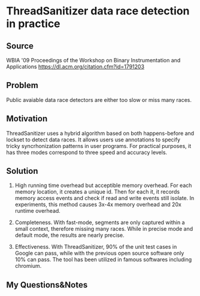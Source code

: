 # ThreadSanitizer data race detection in practice

## Source

WBIA '09 Proceedings of the Workshop on Binary Instrumentation and Applications 
https://dl.acm.org/citation.cfm?id=1791203

## Problem

Public avaiable data race detectors are either too slow or miss many races.

## Motivation

ThreadSanitizer uses a hybrid algorithm based on both happens-before and lockset to detect data races. It allows users use annotations to specify tricky syncrhonization patterns in user programs. For practical purposes, it has three modes correspond to three speed and accuracy levels.

## Solution

1. High running time overhead but acceptible memory overhead. For each memory location, it creates a unique id. Then for each it, it records memory access events and check if read and write events still isolate. In experiments, this method causes 3x-4x memory overhead and 20x runtime overhead.

2. Completeness. With fast-mode, segments are only captured within a small context, therefore missing many races. While in precise mode and default mode, the results are nearly precise.

3. Effectiveness. With ThreadSanitizer, 90% of the unit test cases in Google can pass, while with the previous open source software only 10% can pass. The tool has been utilized in famous softwares including chromium.

## My Questions&Notes